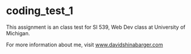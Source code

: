 # coding_test_1
This assignment is an class test for SI 539, Web Dev class at University of Michigan.

For more information about me, visit www.davidshinabarger.com
